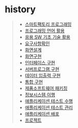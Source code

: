 # history
> * [스마트팩토리 프로그래밍](https://github.com/tkdfhr8744/history/blob/master/%EC%8A%A4%EB%A7%88%ED%8A%B8%ED%8C%A9%ED%86%A0%EB%A6%AC%20%ED%94%84%EB%A1%9C%EA%B7%B8%EB%9E%98%EB%B0%8D.pdf)
> * [프로그래밍 언어 활용](https://github.com/tkdfhr8744/history/blob/master/%ED%94%84%EB%A1%9C%EA%B7%B8%EB%9E%98%EB%B0%8D%20%EC%96%B8%EC%96%B4%20%ED%99%9C%EC%9A%A9.pdf)
> * [응용 SW 기초 기술 활용](https://github.com/tkdfhr8744/history/blob/master/%EC%9D%91%EC%9A%A9sw%20%EA%B8%B0%EC%B4%88%20%ED%99%9C%EC%9A%A9.pdf)
> * [요구사항확인](https://github.com/tkdfhr8744/history/blob/master/%EC%9A%94%EA%B5%AC%EC%82%AC%ED%95%AD%20%ED%99%95%EC%9D%B8.pdf)
> * [화면설계](https://github.com/tkdfhr8744/history/blob/master/%ED%99%94%EB%A9%B4%EC%84%A4%EA%B3%84.pdf)
> * [화면구현](https://github.com/tkdfhr8744/history/blob/master/%ED%99%94%EB%A9%B4%EA%B5%AC%ED%98%84.pdf)
> * [인터페이스 구현](https://github.com/tkdfhr8744/interface
)
> * [서버프로그램 구현]()
> * [데이터 입출력 구현](https://github.com/tkdfhr8744/history/blob/master/%EB%8D%B0%EC%9D%B4%ED%84%B0%EC%9E%85%EC%B6%9C%EB%A0%A5%EA%B5%AC%ED%98%84.zip)
> * [통합 구현](https://github.com/tkdfhr8744/history/blob/master/%ED%86%B5%ED%95%A9%EA%B5%AC%ED%98%84)
> * [제품소프트웨어 패키징](https://github.com/tkdfhr8744/history/blob/master/%EA%B9%80%EC%83%81%EB%A1%9D-%EB%A9%94%EB%89%B4%EC%96%BC%EC%9E%91%EC%84%B1.pdf)
> * [정보시스템 이행]()
> * [애플리케이션 테스트 수행]()
> * [애플리케이션 테스트 관리]()
> * [애플리케이션 배포]()
> * [프로젝트]()
